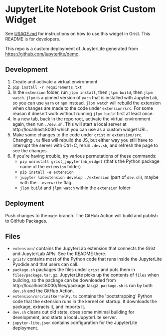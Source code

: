 # JupyterLite Notebook Grist Custom Widget

See [USAGE.md](./USAGE.md) for instructions on how to use this widget in Grist. This README is for developers.

This repo is a custom deployment of JupyterLite generated from https://github.com/jupyterlite/demo.

## Development

1. Create and activate a virtual environment
2. `pip install -r requirements.txt`
3. In the `extension` folder, run `jlpm install`, then `jlpm build`, then `jlpm watch`. `jlpm` is a pinned version of `yarn` that is installed with JupyterLab, so you can use `yarn` or `npm` instead. `jlpm watch` will rebuild the extension when changes are made to the code under `extension/src`. For some reason it doesn't work without running `jlpm build` first at least once.
4. In a new tab, back in the repo root, activate the virtual environment again, then run `./dev.sh`. This will start a local server at http://localhost:8000 which you can use as a custom widget URL.
5. Make some changes to the code under `grist` or `extension/src`. Changing `.ts` files will rebuild the JS, but either way you still have to interrupt the server with Ctrl+C, rerun `.dev.sh`, and refresh the page to see the changes.
6. If you're having trouble, try various permutations of these commands:
   - `pip uninstall grist_jupyterlab_widget` (that's the Python package name of the `extension` folder)
   - `pip install -e extension`
   - `jupyter labextension develop ./extension` (part of `dev.sh`), maybe with the `--overwrite` flag.
   - `jlpm build` and `jlpm watch` within the `extension` folder

## Deployment

Push changes to the `main` branch. The GitHub Action will build and publish to GitHub Packages.

## Files

- `extension/` contains the JupyterLab extension that connects the Grist and JupyterLab APIs. See the README there.
- `grist/` contains most of the Python code that runs inside the JupyterLite Pyodide and that users can call.
- `package.sh` packages the files under `grist` and puts them in `files/package.tar.gz`. JupyterLite picks up the contents of `files` when building, so the package can be downloaded from http://localhost:8000/files/package.tar.gz. `package.sh` is run by both `dev.sh` and the GitHub Action.
- `extension/src/initKernelPy.ts` contains the 'bootstrapping' Python code that the extension runs in the kernel on startup. It downloads the package, extracts it, and imports it.
- `dev.sh` cleans out old state, does some minimal building for development, and starts a local JupyterLite server.
- `jupyter-lite.json` contains configuration for the JupyterLite deployment.

